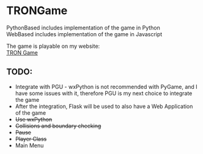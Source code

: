 # TRONGame #

PythonBased includes implementation of the game in Python  
WebBased includes implementation of the game in Javascript  

The game is playable on my website:  
[TRON Game](https://barispoyraz.github.io/trongame.html)

## TODO: ##
* Integrate with PGU - wxPython is not recommended with PyGame, and I have some issues with it, therefore PGU is my next choice to integrate the game 
* After the integration, Flask will be used to also have a Web Application of the game
* <s>Use wxPython</s>
* <s>Collisions and boundary checking</s>
* <s>Pause</s>
* <s>Player Class</s>
* Main Menu

